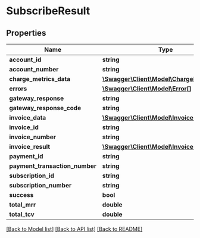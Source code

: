 # SubscribeResult

## Properties
Name | Type | Description | Notes
------------ | ------------- | ------------- | -------------
**account_id** | **string** |  | [optional] 
**account_number** | **string** |  | [optional] 
**charge_metrics_data** | [**\Swagger\Client\Model\ChargeMetricsData**](ChargeMetricsData.md) |  | [optional] 
**errors** | [**\Swagger\Client\Model\Error[]**](Error.md) |  | [optional] 
**gateway_response** | **string** |  | [optional] 
**gateway_response_code** | **string** |  | [optional] 
**invoice_data** | [**\Swagger\Client\Model\InvoiceData[]**](InvoiceData.md) |  | [optional] 
**invoice_id** | **string** |  | [optional] 
**invoice_number** | **string** |  | [optional] 
**invoice_result** | [**\Swagger\Client\Model\InvoiceResult**](InvoiceResult.md) |  | [optional] 
**payment_id** | **string** |  | [optional] 
**payment_transaction_number** | **string** |  | [optional] 
**subscription_id** | **string** |  | [optional] 
**subscription_number** | **string** |  | [optional] 
**success** | **bool** |  | [optional] 
**total_mrr** | **double** |  | [optional] 
**total_tcv** | **double** |  | [optional] 

[[Back to Model list]](../README.md#documentation-for-models) [[Back to API list]](../README.md#documentation-for-api-endpoints) [[Back to README]](../README.md)


